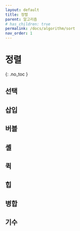 ```yaml
---
layout: default
title: 정렬
parent: 알고리즘
# has_children: true
permalink: /docs/algorithm/sort
nav_order: 1
---
```


# 정렬
{: .no_toc }


## 선택

## 삽입

## 버블

## 셸

## 퀵

## 힙

## 병합

## 기수
